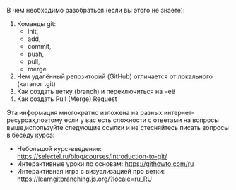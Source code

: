 В чем необходимо разобраться (если вы этого не знаете):
1. Команды git:
	- init,
	- add,
	- commit,
	- push,
	- pull,
	- merge
2. Чем удалённый репозиторий (GitHub) отличается от локального (каталог .git)
3. Как создать ветку (branch) и переключиться на неё
4. Как создать Pull (Merge) Request

Эта информация многократно изложена на разных интернет-ресурсах,поэтому если у вас есть сложности с ответами на вопросы выше,используйте следующие ссылки и не стесняйтесь писать вопросы в беседу курса:

- Небольшой курс-введение: https://selectel.ru/blog/courses/introduction-to-git/
- Интерактивные уроки по основам: https://githowto.com/ru
- Интерактивная игра с визуализацией про ветки: https://learngitbranching.js.org/?locale=ru_RU